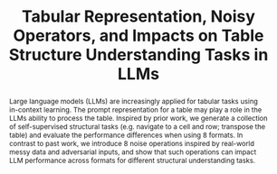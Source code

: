 ---
title: "Tabular Representation, Noisy Operators, and Impacts on Table Structure Understanding Tasks in LLMs"
url: "https://arxiv.org/abs/2310.09263"
authors: "Singha et al."
venue: "TRL @ NeurIPS"
year: 2023
abstract: "Large language models (LLMs) are increasingly applied for tabular tasks using in-context learning. The prompt representation for a table may play a role in the LLMs ability to process the table. Inspired by prior work, we generate a collection of self-supervised structural tasks (e.g. navigate to a cell and row; transpose the table) and evaluate the performance differences when using 8 formats. In contrast to past work, we introduce 8 noise operations inspired by real-world messy data and adversarial inputs, and show that such operations can impact LLM performance across formats for different structural understanding tasks."
---